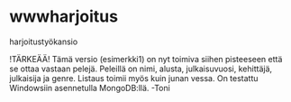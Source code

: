 # wwwharjoitus
harjoitustyökansio

!TÄRKEÄÄ! Tämä versio (esimerkki1) on nyt toimiva siihen pisteeseen että se ottaa vastaan pelejä. Peleillä on nimi, alusta, julkaisuvuosi, kehittäjä, julkaisija ja genre. Listaus toimii myös kuin junan vessa. On testattu Windowsiin asennetulla MongoDB:llä.
-Toni
